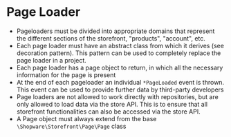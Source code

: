 # Page Loader

 * Pageloaders must be divided into appropriate domains that represent the different sections of the storefront, "products", "account", etc.
 * Each page loader must have an abstract class from which it derives (see decoration pattern). This pattern can be used to completely replace the page loader in a project.
 * Each page loader has a page object to return, in which all the necessary information for the page is present
 * At the end of each pageloader an individual `*PageLoaded` event is thrown. This event can be used to provide further data by third-party developers
 * Page loaders are not allowed to work directly with repositories, but are only allowed to load data via the store API. This is to ensure that all storefront functionalities can also be accessed via the store API.
 * A Page object must always extend from the base `\Shopware\Storefront\Page\Page` class